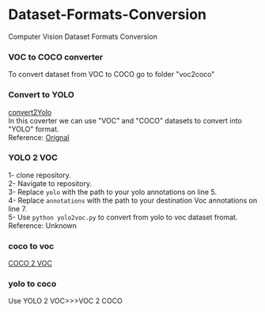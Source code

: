 # Dataset-Formats-Conversion
Computer Vision Dataset Formats Conversion

### VOC to COCO converter
To convert dataset from VOC to COCO go to folder "voc2coco"

### Convert to YOLO
 [convert2Yolo](https://github.com/milestonezero/Dataset-Formats-Conversion/tree/master/Voc2Yolo_Converter) <br/>
 In this coverter we can use "VOC" and "COCO" datasets to convert into "YOLO" format.<br/>
Reference: [Orignal](https://github.com/ssaru/convert2Yolo)
### YOLO 2 VOC
 1- clone repository.<br/>
 2- Navigate to repository.<br/>
 3- Replace `yolo` with the path to your yolo annotations on line 5.<br/>
 4- Replace `annotations` with the path to your destination Voc annotations on line 7.<br/>
 5- Use `python yolo2voc.py` to convert from yolo to voc dataset fromat.<br/>
 Reference: Unknown

### coco to voc
[COCO 2 VOC](https://github.com/milestonezero/Dataset-Formats-Conversion/tree/master/COCO2VOC)

### yolo to coco
Use YOLO 2 VOC>>>VOC 2 COCO
